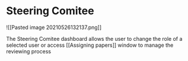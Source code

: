 # Steering Comitee

![[Pasted image 20210526132137.png]]

The Steering Comitee dashboard allows the user to change the role of a selected user or access [[Assigning papers]] window to manage the reviewing process